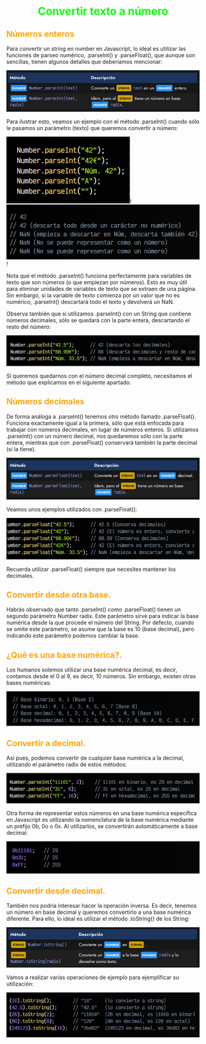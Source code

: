 # <span style="color:lime"><center>Convertir texto a número</center></span>

## <span style="color:orange">Números enteros</span>
Para convertir un string en number en Javascript, lo ideal es utilizar las funciones de parseo numérico, .parseInt() y .parseFloat(), que aunque son sencillas, tienen algunos detalles que deberíamos mencionar:

![alt text](./imagenes/image-40.png)

Para ilustrar esto, veamos un ejemplo con el método .parseInt() cuando sólo le pasamos un parámetro (texto) que queremos convertir a número:

![alt text](./imagenes/image-41.png)!
![alt text](./imagenes/image-42.png)!

Nota que el método .parseInt() funciona perfectamente para variables de texto que son números (o que empiezan por números). Esto es muy útil para eliminar unidades de variables de texto que se extraen de una página. Sin embargo, si la variable de texto comienza por un valor que no es numérico, .parseInt() descartará todo el texto y devolverá un NaN.

Observa también que si utilizamos .parseInt() con un String que contiene números decimales, sólo se quedará con la parte entera, descartando el resto del número:

![alt text](./imagenes/image-43.png)

Si queremos quedarnos con el número decimal completo, necesitamos el método que explicamos en el siguiente apartado.

## <span style="color:orange">Números decimales</span>
De forma análoga a .parseInt() tenemos otro método llamado .parseFloat(). Funciona exactamente igual a la primera, sólo que está enfocada para trabajar con números decimales, en lugar de números enteros. Si utilizamos .parseInt() con un número decimal, nos quedaremos sólo con la parte entera, mientras que con .parseFloat() conservará también la parte decimal (si la tiene).

![alt text](./imagenes/image-44.png)

Veamos unos ejemplos utilizados con .parseFloat():

![alt text](./imagenes/image-45.png)

Recuerda utilizar .parseFloat() siempre que necesites mantener los decimales.

## <span style="color:orange">Convertir desde otra base.</span>
Habrás observado que tanto .parseInt() como .parseFloat() tienen un segundo parámetro Number radix. Este parámetro sirve para indicar la base numérica desde la que procede el número del String. Por defecto, cuando se omite este parámetro, se asume que la base es 10 (base decimal), pero indicando este parámetro podemos cambiar la base.

## <span style="color:orange">¿Qué es una base numérica?.</span>
Los humanos solemos utilizar una base numérica decimal, es decir, contamos desde el 0 al 9, es decir, 10 números. Sin embargo, existen otras bases numéricas:

![alt text](./imagenes/image-46.png)

## <span style="color:orange">Convertir a decimal.</span>
Así pues, podemos convertir de cualquier base numérica a la decimal, utilizando el parámetro radix de estos métodos:

![alt text](./imagenes/image-47.png)

Otra forma de representar estos números en una base numérica específica en Javascript es utilizando la nomenclatura de la base numérica mediante un prefijo 0b, 0o o 0x. Al utilizarlos, se convertirán automáticamente a base decimal:

![alt text](./imagenes/image-48.png)

## <span style="color:orange">Convertir desde decimal.</span>
También nos podría interesar hacer la operación inversa. Es decir, tenemos un número en base decimal y queremos convertirlo a una base numérica diferente. Para ello, lo ideal es utilizar el método .toString() de los String:

![alt text](./imagenes/image-49.png)

Vamos a realizar varias operaciones de ejemplo para ejemplificar su utilización:

![alt text](./imagenes/image-50.png)




